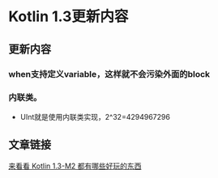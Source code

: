 # Kotlin 1.3更新内容

## 更新内容
### when支持定义variable，这样就不会污染外面的block
### 内联类。
* UInt就是使用内联类实现，2^32=4294967296

## 文章链接
[来看看 Kotlin 1.3-M2 都有哪些好玩的东西](https://discuss.kotliner.cn/t/topic/260)




